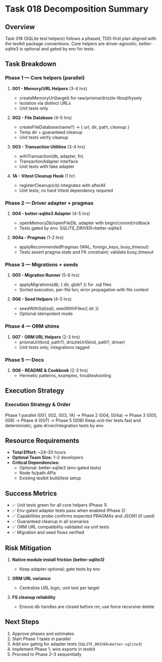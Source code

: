 # Task 018 Decomposition Summary

## Overview

Task 018 (SQLite test helpers) follows a phased, TDD-first plan aligned with the
testkit package conventions. Core helpers are driver-agnostic; better-sqlite3 is
optional and gated by env for tests.

## Task Breakdown

### Phase 1 — Core helpers (parallel)

1. **001 - Memory/URL Helpers** (3-4 hrs)
   - createMemoryUrl(target) for raw/prisma/drizzle-libsql/kysely
   - Isolation via distinct URLs
   - Unit tests only

2. **002 - File Database** (4-5 hrs)
   - createFileDatabase(name?) → { url, dir, path, cleanup }
   - Temp dir + guaranteed cleanup
   - Unit tests verify cleanup

3. **003 - Transaction Utilities** (3-4 hrs)
   - withTransaction(db, adapter, fn)
   - TransactionAdapter interface
   - Unit tests with fake adapter

4. **1A - Vitest Cleanup Hook** (1 hr)
   - registerCleanup(cb) integrates with afterAll
   - Unit tests; no hard Vitest dependency required

### Phase 2 — Driver adapter + pragmas

1. **004 - better-sqlite3 Adapter** (4-5 hrs)
   - openMemoryDb/openFileDb, adapter with begin/commit/rollback
   - Tests gated by env: SQLITE_DRIVER=better-sqlite3

2. **004a - Pragmas** (1-2 hrs)
   - applyRecommendedPragmas (WAL, foreign_keys, busy_timeout)
   - Tests assert pragma state and FK constraint; validate busy_timeout

### Phase 3 — Migrations + seeds

1. **005 - Migration Runner** (5-6 hrs)
   - applyMigrations(db, { dir, glob? }) for .sql files
   - Sorted execution, per-file txn; error propagation with file context

2. **006 - Seed Helpers** (4-5 hrs)
   - seedWithSql(sql), seedWithFiles({ dir })
   - Optional idempotent mode

### Phase 4 — ORM shims

1. **007 - ORM URL Helpers** (2-3 hrs)
   - prismaUrl(kind, path?), drizzleUrl(kind, path?, driver)
   - Unit tests only; integrations tagged

### Phase 5 — Docs

1. **008 - README & Cookbook** (2-3 hrs)
   - Hermetic patterns, examples, troubleshooting

## Execution Strategy

### Execution Strategy & Order

Phase 1 parallel (001, 002, 003, 1A) → Phase 2 (004, 004a) → Phase 3 (005, 006)
→ Phase 4 (007) → Phase 5 (008) Keep unit-tier tests fast and deterministic;
gate driver/integration tests by env.

## Resource Requirements

- **Total Effort:** ~24–30 hours
- **Optimal Team Size:** 1–2 developers
- **Critical Dependencies:**
  - Optional: better-sqlite3 (env-gated tests)
  - Node fs/path APIs
  - Existing testkit build/test setup

## Success Metrics

- ✅ Unit tests green for all core helpers (Phase 1)
- ✅ Env-gated adapter tests pass when enabled (Phase 2)
- ✅ Capabilities probe confirms expected PRAGMAs and JSON1 (if used)
- ✅ Guaranteed cleanup in all scenarios
- ✅ ORM URL compatibility validated via unit tests
- ✅ Migration and seed flows verified

## Risk Mitigation

1. **Native module install friction (better-sqlite3)**
   - Keep adapter optional; gate tests by env

2. **ORM URL variance**
   - Centralize URL logic; unit test per target

3. **FS cleanup reliability**
   - Ensure db handles are closed before rm; use force recursive delete

## Next Steps

1. Approve phases and estimates
2. Start Phase 1 tasks in parallel
3. Add env gating for adapter tests (`SQLITE_DRIVER=better-sqlite3`)
4. Implement Phase 1; wire exports in testkit
5. Proceed to Phase 2–3 sequentially
